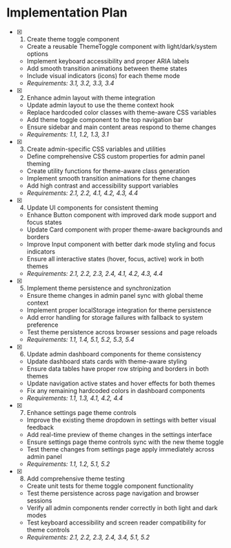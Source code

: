 # Implementation Plan

- [x] 1. Create theme toggle component


  - Create a reusable ThemeToggle component with light/dark/system options
  - Implement keyboard accessibility and proper ARIA labels
  - Add smooth transition animations between theme states
  - Include visual indicators (icons) for each theme mode
  - _Requirements: 3.1, 3.2, 3.3, 3.4_

- [x] 2. Enhance admin layout with theme integration


  - Update admin layout to use the theme context hook
  - Replace hardcoded color classes with theme-aware CSS variables
  - Add theme toggle component to the top navigation bar
  - Ensure sidebar and main content areas respond to theme changes
  - _Requirements: 1.1, 1.2, 1.3, 3.1_

- [x] 3. Create admin-specific CSS variables and utilities



  - Define comprehensive CSS custom properties for admin panel theming
  - Create utility functions for theme-aware class generation
  - Implement smooth transition animations for theme changes
  - Add high contrast and accessibility support variables
  - _Requirements: 2.1, 2.2, 4.1, 4.2, 4.3, 4.4_

- [x] 4. Update UI components for consistent theming


  - Enhance Button component with improved dark mode support and focus states
  - Update Card component with proper theme-aware backgrounds and borders
  - Improve Input component with better dark mode styling and focus indicators
  - Ensure all interactive states (hover, focus, active) work in both themes
  - _Requirements: 2.1, 2.2, 2.3, 2.4, 4.1, 4.2, 4.3, 4.4_

- [x] 5. Implement theme persistence and synchronization


  - Ensure theme changes in admin panel sync with global theme context
  - Implement proper localStorage integration for theme persistence
  - Add error handling for storage failures with fallback to system preference
  - Test theme persistence across browser sessions and page reloads
  - _Requirements: 1.1, 1.4, 5.1, 5.2, 5.3, 5.4_

- [x] 6. Update admin dashboard components for theme consistency


  - Update dashboard stats cards with theme-aware styling
  - Ensure data tables have proper row striping and borders in both themes
  - Update navigation active states and hover effects for both themes
  - Fix any remaining hardcoded colors in dashboard components
  - _Requirements: 1.1, 1.3, 4.1, 4.2, 4.4_

- [x] 7. Enhance settings page theme controls


  - Improve the existing theme dropdown in settings with better visual feedback
  - Add real-time preview of theme changes in the settings interface
  - Ensure settings page theme controls sync with the new theme toggle
  - Test theme changes from settings page apply immediately across admin panel
  - _Requirements: 1.1, 1.2, 5.1, 5.2_

- [x] 8. Add comprehensive theme testing



  - Create unit tests for theme toggle component functionality
  - Test theme persistence across page navigation and browser sessions
  - Verify all admin components render correctly in both light and dark modes
  - Test keyboard accessibility and screen reader compatibility for theme controls
  - _Requirements: 2.1, 2.2, 2.3, 2.4, 3.4, 5.1, 5.2_